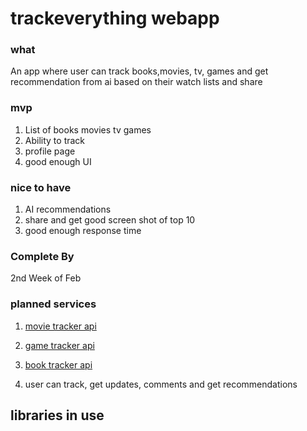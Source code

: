 # trackeverything webapp


### what

An app where user can track books,movies, tv, games and get recommendation from ai based on their watch lists and share

### mvp

1. List of books movies tv games
2. Ability to track
3. profile page
4. good enough UI
   
### nice to have

1. AI recommendations
2. share and get good screen shot of top 10
3. good enough response time

### Complete By

2nd Week of Feb



### planned services

1. [movie tracker api]([https://](https://developer.themoviedb.org/docs/faq))

2. [game tracker api](https://api-docs.igdb.com/#business-related-faq)

3. [book tracker api](https://openlibrary.org/developers/api)

4. user can track, get updates, comments and get recommendations

## libraries in use
